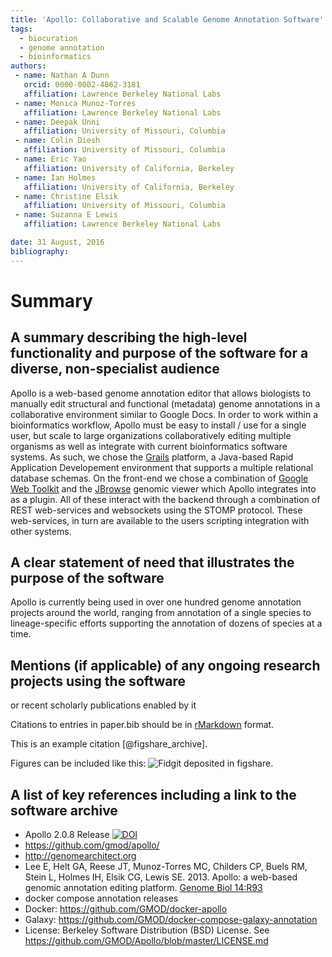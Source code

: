 ```yaml
---
title: 'Apollo: Collaborative and Scalable Genome Annotation Software'
tags:
  - biocuration
  - genome annotation
  - bioinformatics
authors:
 - name: Nathan A Dunn
   orcid: 0000-0002-4862-3181
   affiliation: Lawrence Berkeley National Labs 
 - name: Monica Munoz-Torres
   affiliation: Lawrence Berkeley National Labs 
 - name: Deepak Unni
   affiliation: University of Missouri, Columbia
 - name: Colin Diesh
   affiliation: University of Missouri, Columbia
 - name: Eric Yao
   affiliation: University of California, Berkeley
 - name: Ian Holmes
   affiliation: University of California, Berkeley
 - name: Christine Elsik
   affiliation: University of Missouri, Columbia
 - name: Suzanna E Lewis
   affiliation: Lawrence Berkeley National Labs 

date: 31 August, 2016
bibliography: 
---
```


# Summary


## A summary describing the high-level functionality and purpose of the software for a diverse, non-specialist audience

Apollo is a web-based genome annotation editor that allows biologists to manually edit structural and functional
(metadata) genome annotations in a collaborative environment similar to Google Docs.  In order to work within a
bioinformatics workflow, Apollo must be easy to install / use for a single user, but scale to large organizations
collaboratively editing multiple organisms as well as integrate with current bioinformatics software systems.   As such,
we chose the [Grails](https://grails.org/) platform, a Java-based Rapid Application Developement environment that
supports a multiple relational database schemas.  On the front-end we chose a combination of [Google Web
Toolkit](http://www.gwtproject.org/) and the [JBrowse](http://jbrowse.org) genomic viewer which Apollo integrates into
as a plugin.  All of these interact with the backend through a combination of REST web-services and websockets using the
STOMP protocol.  These web-services, in turn are available to the users scripting integration with other systems.


## A clear statement of need that illustrates the purpose of the software

Apollo is currently being used in over one hundred genome annotation projects around the world, ranging from annotation
of a single species to lineage-specific efforts supporting the annotation of dozens of species at a time.

## Mentions (if applicable) of any ongoing research projects using the software
or recent scholarly publications enabled by it

Citations to entries in paper.bib should be in
[rMarkdown](http://rmarkdown.rstudio.com/authoring_bibliographies_and_citations.html)
format.

This is an example citation [@figshare_archive].

Figures can be included like this: ![Fidgit deposited in figshare.](figshare_article.png)

## A list of key references including a link to the software archive

* Apollo 2.0.8 Release [![DOI](https://zenodo.org/badge/DOI/10.5281/zenodo.1063658.svg)](https://doi.org/10.5281/zenodo.1063658)
* https://github.com/gmod/apollo/
* http://genomearchitect.org  
* Lee E, Helt GA, Reese JT, Munoz-Torres MC, Childers CP, Buels RM, Stein L, Holmes IH, Elsik CG, Lewis SE. 2013. Apollo: a web-based genomic annotation editing platform. [Genome Biol 14:R93](http://genomebiology.com/2013/14/8/R93/abstract)
* docker compose annotation releases 
* Docker: https://github.com/GMOD/docker-apollo
* Galaxy: https://github.com/GMOD/docker-compose-galaxy-annotation
* License: Berkeley Software Distribution (BSD) License. See https://github.com/GMOD/Apollo/blob/master/LICENSE.md 



